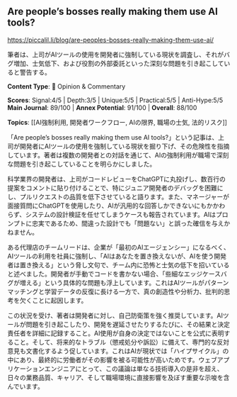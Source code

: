 ## Are people’s bosses really making them use AI tools?

https://piccalil.li/blog/are-peoples-bosses-really-making-them-use-ai/

筆者は、上司がAIツールの使用を開発者に強制している現状を調査し、それがバグ増加、士気低下、および役割の外部委託といった深刻な問題を引き起こしていると警告する。

**Content Type**: 💭 Opinion & Commentary

**Scores**: Signal:4/5 | Depth:3/5 | Unique:5/5 | Practical:5/5 | Anti-Hype:5/5
**Main Journal**: 89/100 | **Annex Potential**: 91/100 | **Overall**: 88/100

**Topics**: [[AI強制利用, 開発者ワークフロー, AIの限界, 職場の士気, 法的リスク]]

「Are people’s bosses really making them use AI tools?」という記事は、上司が開発者にAIツールの使用を強制している現状を掘り下げ、その危険性を指摘しています。著者は複数の開発者との対話を通じて、AIの強制利用が職場で深刻な問題を引き起こしていることを明らかにしました。

科学業界の開発者は、上司がコードレビューをChatGPTに丸投げし、数百行の提案をコメントに貼り付けることで、特にジュニア開発者のデバッグを困難にし、プルリクエストの品質を低下させていると語ります。また、マネージャーが面接質問にChatGPTを使用したり、AIが汎用的な回答しかできないにもかかわらず、システムの設計検証を任せてしまうケースも報告されています。AIはプロンプトに忠実であるため、間違った設計でも「問題ない」と誤った確信を与えかねません。

ある代理店のチームリードは、企業が「最初のAIエージェンシー」になるべく、AIツールの利用を社員に強制し、「AIはあなたを置き換えないが、AIを使う開発者は置き換える」という脅し文句で、チーム内に恐怖と士気の低下を招いていると述べました。開発者が手動でコードを書かない場合、「些細なエッジケースバグが増える」という具体的な問題も浮上しています。これはAIツールがパターンマッチングと学習データの反復に長ける一方で、真の創造性や分析力、批判的思考を欠くことに起因します。

この状況を受け、著者は開発者に対し、自己防衛策を強く推奨しています。AIツールが問題を引き起こしたり、開発を遅延させたりするたびに、その結果と決定責任者を詳細に記録すること。AI使用が自身の決定ではないことを公式に表明すること。そして、将来的なトラブル（懲戒処分や訴訟）に備えて、専門的な反対意見も文書化するよう促しています。これはAIが現状では「ハイプサイクル」の中にあり、最終的に労働者がその影響を被る可能性が高いためです。ウェブアプリケーションエンジニアにとって、この議論は単なる技術導入の是非を超え、日々の業務品質、キャリア、そして職場環境に直接影響を及ぼす重要な示唆を含んでいます。